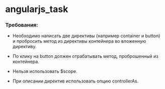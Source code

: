 # angularjs_task

### Требования:

* Необходимо написать две директивы (например container и button) и пробросить метод из директивы контейнера во вложенную директиву.
 
* По клику на button должен отрабатывать метод, проброшенный из контейнера.

* Нельзя использовать $scope.

* При описании директив использовать опцию controllerAs.
